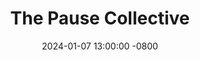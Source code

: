 ---
layout: event_layout
slug: "pause-collective"
title: The Pause Collective
image: /assets/images/event_1.jpg
date: 2024-01-07 13:00:00 -0800
time: 
location: |
  Tiburon, CA
cost: $75
summary: >
  Do you like to start the New-Year building a better connection with yourself and with other women but you don’t know how? 
  Then we like to invite you to “The Pause Collective” to take a “pause” with us.
  This workshop for women is all about how to find that “pause” and how to reconnect with it over and over again. We would love for you to find your way back home, to reconnect with your true self, to honor your body and to rise together.
  During the workshop we connect through meditation, journaling, yoga and group connection where we will take a look at how we show up in our bodies and the world around us.
  I will collaborate with Jill Boeri, she is the founder of
  The Pause Collective, Jill is an amazing and loving human being and a therapist working with young women, I hold so much love for Jill.
  Please bring your yoga mat and wear comfy (yoga) clothes and layers.
details: >-
  To reserve your spot please contact, hello@thepausecollective.co
---